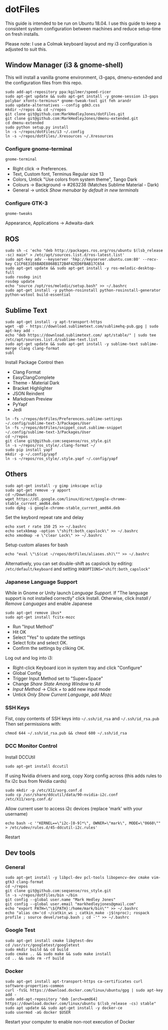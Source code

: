 # dotFiles

This guide is intended to be run on Ubuntu 18.04.
I use this guide to keep a consistent system configuration between machines and reduce setup-time on fresh installs.

Please note: I use a Colmak keyboard layout and my i3 configuration is adjusted to suit this. 

## Window Manager (i3 & gnome-shell)
This will install a vanilla gnome environment, i3-gaps, dmenu-extended and the configuration files from this repo.
```
sudo add-apt-repository ppa:kgilmer/speed-ricer
sudo apt-get update && sudo apt-get install -y gnome-session i3-gaps polybar xfonts-terminus* gnome-tweak-tool git feh arandr
sudo update-alternatives --config gdm3.css
mkdir ~/repos && cd ~/repos
git clone git@github.com:MarkHedleyJones/dotFiles.git
git clone git@github.com:MarkHedleyJones/dmenu-extended.git
cd dmenu-extended
sudo python setup.py install
ln -s ~/repos/dotFiles/i3 ~/.config
ln -s ~/repos/dotFiles/.Xresources ~/.Xresources
```

### Configure gnome-terminal

```gnome-terminal```

* Right click -> Preferences.
* Text, Custom font, Terminus Regular size 13
* Colors, Untick "Use colors from system theme", Tango Dark
* Colours -> Background -> #263238 (Matches Sublime Material - Dark)
* General -> untick *Show menubar by default in new terminals*


### Configure GTK-3
```
gnome-tweaks
```
Appearance, Applications -> Adwaita-dark

## ROS
```
sudo sh -c 'echo "deb http://packages.ros.org/ros/ubuntu $(lsb_release -sc) main" > /etc/apt/sources.list.d/ros-latest.list'
sudo apt-key adv --keyserver 'hkp://keyserver.ubuntu.com:80' --recv-key C1CF6E31E6BADE8868B172B4F42ED6FBAB17C654
sudo apt-get update && sudo apt-get install -y ros-melodic-desktop-full
sudo rosdep init
rosdep update
echo "source /opt/ros/melodic/setup.bash" >> ~/.bashrc
sudo apt-get install -y python-rosinstall python-rosinstall-generator python-wstool build-essential
```

## Sublime Text
```
sudo apt-get install -y apt-transport-https
wget -qO - https://download.sublimetext.com/sublimehq-pub.gpg | sudo apt-key add -
echo "deb https://download.sublimetext.com/ apt/stable/" | sudo tee /etc/apt/sources.list.d/sublime-text.list
sudo apt-get update && sudo apt-get install -y sublime-text sublime-merge clang clang-format
subl
```
Install Package Control then
* Clang Format
* EasyClangComplete
* Theme - Material Dark
* Bracket Highlighter
* JSON Reindent
* Markdown Preview
* PyYapf
* Jedi
```
ln -fs ~/repos/dotFiles/Preferences.sublime-settings ~/.config/sublime-text-3/Packages/User
ln -fs ~/repos/dotFiles/snippet_cout.sublime-snippet ~/.config/sublime-text-3/Packages/User
cd ~/repos
git clone git@github.com:seqsense/ros_style.git
ln -s ~/repos/ros_style/.clang-format ~/
sudo pip install yapf
mkdir -p ~/.config/yapf
ln -s ~/repos/ros_style/.style.yapf ~/.config/yapf

```

## Others
```
sudo apt-get install -y gimp inkscape xclip
sudo apt-get remove -y apport
cd ~/Downloads
wget https://dl.google.com/linux/direct/google-chrome-stable_current_amd64.deb
sudo dpkg -i google-chrome-stable_current_amd64.deb
```
Set the keybord repeat rate and delay
```
echo xset r rate 150 25 >> ~/.bashrc
echo setxkbmap -option \"shift:both_capslock\" >> ~/.bashrc
echo xmodmap -e \"clear Lock\" >> ~/.bashrc
```
Setup custom aliases for bash
```
echo "eval \"\$(cat ~/repos/dotFiles/aliases.sh)\"" >> ~/.bashrc
```

Alternatively, you can set double-shift as capslock by editing:
`/etc/default/keyboard` and setting `XKBOPTIONS="shift:both_capslock"`

### Japanese Language Support
While in Gnome or Unity launch *Language Support*.
If "The language support is not installed correctly" click Install.
Otherwise, click *Install / Remove Languages* and enable Japanese

```
sudo apt-get remove ibus*
sudo apt-get install fcitx-mozc
```
* Run "Input Method"
* Hit OK
* Select "Yes" to update the settings
* Select fcitx and select OK.
* Confirm the settings by cliking OK.

Log out and log into i3:
* Right-click Keyboard icon in system tray and click "Configure"
* Global Config
* Trigger Input Method set to "Super+Space"
* Change *Share State Among Window* to *All*
* *Input Method* -> Click *+* to add new input mode
* Untick *Only Show Current Language*, add *Mozc*

### SSH Keys
Fist, copy contents of SSH keys into `~/.ssh/id_rsa` and `~/.ssh/id_rsa.pub`
Then set permissions with:
```
chmod 644 ~/.ssh/id_rsa.pub && chmod 600 ~/.ssh/id_rsa
```

### DCC Monitor Control
Install DCCUtil

    sudo apt-get install dccutil

If using Nvidia drivers and xorg, copy Xorg config across (this adds rules to fix i2c bus from Nvidia cards)
    
    sudo mkdir -p /etc/X11/xorg.conf.d
    sudo cp /usr/share/ddcutil/data/90-nvidia-i2c.conf /etc/X11/xorg.conf.d/

Allow current user to access i2c devices (replace 'mark' with your username)

    echo bash -c '"KERNEL==\"i2c-[0-9]*\", OWNER=\"mark\", MODE=\"0660\"" > /etc/udev/rules.d/45-ddcutil-i2c.rules'

Restart





## Dev tools
### General
```
sudo apt-get install -y libpcl-dev pcl-tools libopencv-dev cmake vim-gtk3 clang-format
cd ~/repos
git clone git@github.com:seqsense/ros_style.git
ln -s ~/repos/dotFiles/bin ~/bin
git config --global user.name "Mark Hedley Jones"
git config --global user.email "markhedleyjones@gmail.com"
echo "export PATH=\"\${PATH}:/home/mark/bin\"" >> ~/.bashrc
echo "alias cm='cd ~/catkin_ws ; catkin_make -j$(nproc); rospack profile ; source devel/setup.bash ; cd -'" >> ~/.bashrc
```

### Google Test
```
sudo apt-get install cmake libgtest-dev
cd /usr/src/googletest/googletest
sudo mkdir build && cd build
sudo cmake .. && sudo make && sudo make install
cd .. && sudo rm -rf build
```

### Docker
```
sudo apt-get install apt-transport-https ca-certificates curl software-properties-common
curl -fsSL https://download.docker.com/linux/ubuntu/gpg | sudo apt-key add -
sudo add-apt-repository "deb [arch=amd64] https://download.docker.com/linux/ubuntu $(lsb_release -cs) stable"
sudo apt update && sudo apt-get install -y docker-ce
sudo usermod -aG docker $USER
```
Restart your computer to enable non-root execution of Docker
